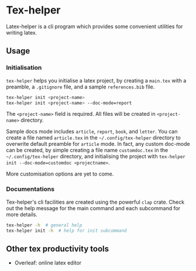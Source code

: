 # Tex-helper

Latex-helper is a cli program which provides some convenient utilities for writing latex. 

## Usage

### Initialisation

`tex-helper` helps you initialise a latex project, by creating a `main.tex` with a preamble, a `.gitignore` file, and a sample `references.bib` file.

```sh
tex-helper init <project-name> 
tex-helper init <project-name> --doc-mode=report 
```

The `<project-name>` field is required. 
All files will be created in `<project-name>` directory.

Sample docs mode includes `article`, `report`, `book`, and `letter`. 
You can create a file named `article.tex` in the `~/.config/tex-helper` directory to overwrite default preamble for `article` mode.
In fact, any custom doc-mode can be created, by simple creating a file name `customdoc.tex` in the `~/.config/tex-helper` directory, and initialising the project with `tex-helper init --doc-mode=customdoc <projectname>`.

More customisation options are yet to come.

### Documentations

Tex-helper's cli facilities are created using the powerful `clap` crate.
Check out the help message for the main command and each subcommand for more details.

```sh
tex-helper -h  # general help
tex-helper init -h  # help for init subcommand
```

## Other tex productivity tools

- Overleaf: online latex editor
